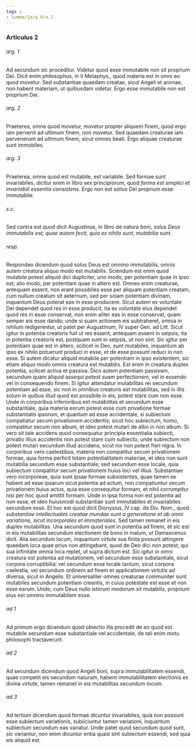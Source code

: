 ```yaml
---
tags : 
- Summa/Ia/q.9/a.2
---
```


### Articulus 2

###### arg. 1
Ad secundum sic proceditur. Videtur quod esse immutabile non sit proprium Dei. Dicit enim philosophus, in II Metaphys., quod materia est in omni eo quod movetur. Sed substantiae quaedam creatae, sicut Angeli et animae, non habent materiam, ut quibusdam videtur. Ergo esse immutabile non est proprium Dei.

###### arg. 2
Praeterea, omne quod movetur, movetur propter aliquem finem, quod ergo iam pervenit ad ultimum finem, non movetur. Sed quaedam creaturae iam pervenerunt ad ultimum finem, sicut omnes beati. Ergo aliquae creaturae sunt immobiles.

###### arg. 3
Praeterea, omne quod est mutabile, est variabile. Sed formae sunt invariabiles, dicitur enim in libro sex principiorum, quod *forma est simplici et invariabili essentia consistens*. Ergo non est solius Dei proprium esse immutabile.

###### s.c.
Sed contra est quod dicit Augustinus, in libro de natura boni, *solus Deus immutabilis est; quae autem fecit, quia ex nihilo sunt, mutabilia sunt*.

###### resp.
Respondeo dicendum quod solus Deus est omnino immutabilis, omnis autem creatura aliquo modo est mutabilis. Sciendum est enim quod mutabile potest aliquid dici dupliciter, uno modo, per potentiam quae in ipso est; alio modo, per potentiam quae in altero est. Omnes enim creaturae, antequam essent, non erant possibiles esse per aliquam potentiam creatam, cum nullum creatum sit aeternum, sed per solam potentiam divinam, inquantum Deus poterat eas in esse producere. Sicut autem ex voluntate Dei dependet quod res in esse producit, ita ex voluntate eius dependet quod res in esse conservat, non enim aliter eas in esse conservat, quam semper eis esse dando; unde si suam actionem eis subtraheret, omnia in nihilum redigerentur, ut patet per Augustinum, IV super Gen. ad Litt. Sicut igitur in potentia creatoris fuit ut res essent, antequam essent in seipsis, ita in potentia creatoris est, postquam sunt in seipsis, ut non sint. Sic igitur per potentiam quae est in altero, scilicet in Deo, sunt mutabiles, inquantum ab ipso ex nihilo potuerunt produci in esse, et de esse possunt reduci in non esse. Si autem dicatur aliquid mutabile per potentiam in ipso existentem, sic etiam aliquo modo omnis creatura est mutabilis. Est enim in creatura duplex potentia, scilicet activa et passiva. Dico autem potentiam passivam, secundum quam aliquid assequi potest suam perfectionem, vel in essendo vel in consequendo finem. Si igitur attendatur mutabilitas rei secundum potentiam ad esse, sic non in omnibus creaturis est mutabilitas, sed in illis solum in quibus illud quod est possibile in eis, potest stare cum non esse. Unde in corporibus inferioribus est mutabilitas et secundum esse substantiale, quia materia eorum potest esse cum privatione formae substantialis ipsorum, et quantum ad esse accidentale, si subiectum compatiatur secum privationem accidentis; sicut hoc subiectum, homo, compatitur secum non album, et ideo potest mutari de albo in non album. Si vero sit tale accidens quod consequatur principia essentialia subiecti, privatio illius accidentis non potest stare cum subiecto, unde subiectum non potest mutari secundum illud accidens, sicut nix non potest fieri nigra. In corporibus vero caelestibus, materia non compatitur secum privationem formae, quia forma perficit totam potentialitatem materiae, et ideo non sunt mutabilia secundum esse substantiale; sed secundum esse locale, quia subiectum compatitur secum privationem huius loci vel illius. Substantiae vero incorporeae, quia sunt ipsae formae subsistentes, quae tamen se habent ad esse ipsarum sicut potentia ad actum, non compatiuntur secum privationem huius actus, quia esse consequitur formam, et nihil corrumpitur nisi per hoc quod amittit formam. Unde in ipsa forma non est potentia ad non esse, et ideo huiusmodi substantiae sunt immutabiles et invariabiles secundum esse. Et hoc est quod dicit Dionysius, IV cap. de Div. Nom., quod *substantiae intellectuales creatae mundae sunt a generatione et ab omni variatione, sicut incorporales et immateriales*. Sed tamen remanet in eis duplex mutabilitas. Una secundum quod sunt in potentia ad finem, et sic est in eis mutabilitas secundum electionem de bono in malum, ut Damascenus dicit. Alia secundum locum, inquantum virtute sua finita possunt attingere quaedam loca quae prius non attingebant, quod de Deo dici non potest, qui sua infinitate omnia loca replet, ut supra dictum est. Sic igitur in omni creatura est potentia ad mutationem, vel secundum esse substantiale, sicut corpora corruptibilia; vel secundum esse locale tantum, sicut corpora caelestia, vel secundum ordinem ad finem et applicationem virtutis ad diversa, sicut in Angelis. Et universaliter omnes creaturae communiter sunt mutabiles secundum potentiam creantis, in cuius potestate est esse et non esse earum. Unde, cum Deus nullo istorum modorum sit mutabilis, proprium eius est omnino immutabilem esse.

###### ad 1
Ad primum ergo dicendum quod obiectio illa procedit de eo quod est mutabile secundum esse substantiale vel accidentale, de tali enim motu philosophi tractaverunt.

###### ad 2
Ad secundum dicendum quod Angeli boni, supra immutabilitatem essendi, quae competit eis secundum naturam, habent immutabilitatem electionis ex divina virtute, tamen remanet in eis mutabilitas secundum locum.

###### ad 3
Ad tertium dicendum quod formae dicuntur invariabiles, quia non possunt esse subiectum variationis, subiiciuntur tamen variationi, inquantum subiectum secundum eas variatur. Unde patet quod secundum quod sunt, sic variantur, non enim dicuntur entia quasi sint subiectum essendi, sed quia eis aliquid est.


